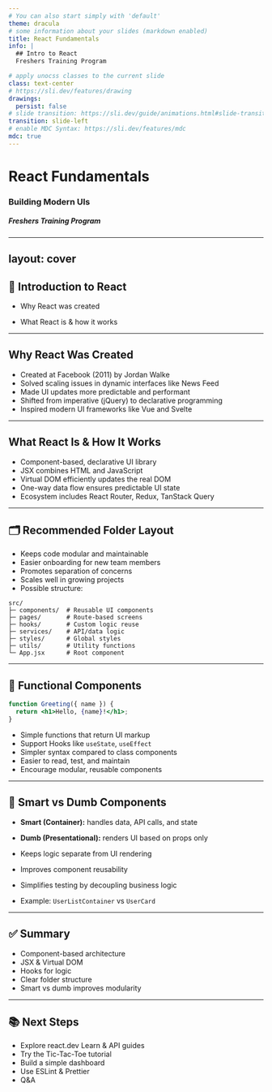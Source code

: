 ```yaml
---
# You can also start simply with 'default'
theme: dracula
# some information about your slides (markdown enabled)
title: React Fundamentals
info: |
  ## Intro to React
  Freshers Training Program

# apply unocss classes to the current slide
class: text-center
# https://sli.dev/features/drawing
drawings:
  persist: false
# slide transition: https://sli.dev/guide/animations.html#slide-transitions
transition: slide-left
# enable MDC Syntax: https://sli.dev/features/mdc
mdc: true
---
```


# React Fundamentals

### Building Modern UIs

##### Freshers Training Program

<!--
Time: 0–2 min  
Welcome everyone. Introduce the session focus: React fundamentals and component structure. We'll explore why React exists, its core architecture, and practical component patterns used in real-world development.
-->

---
layout: cover
---

## 🚀 Introduction to React

- Why React was created

- What React is & how it works

<!--
Time: 2–4 min  
Introduce React by explaining its relevance in modern web development. Explain this session will cover its origins, how it works under the hood, and practical organization strategies.
-->

---

## Why React Was Created

- Created at Facebook (2011) by Jordan Walke
- Solved scaling issues in dynamic interfaces like News Feed
- Made UI updates more predictable and performant
- Shifted from imperative (jQuery) to declarative programming
- Inspired modern UI frameworks like Vue and Svelte

<!--
Time: 4–7 min  
React was created by Facebook’s Jordan Walke to solve problems in their large applications like News Feed. Traditional DOM manipulation was becoming too complex and error-prone. React introduced a declarative approach, allowing developers to describe what the UI should look like, not how to change it. It also allowed breaking down interfaces into small reusable pieces.
Explain the struggles developers had with UI manipulation using jQuery — leading to tangled code known as "spaghetti code".
React introduced the Virtual DOM to optimize DOM updates, solving key performance bottlenecks.
Mention how React popularized the component-based architecture which many modern frameworks adopted later.
-->

---

## What React Is & How It Works

- Component-based, declarative UI library
- JSX combines HTML and JavaScript
- Virtual DOM efficiently updates the real DOM
- One-way data flow ensures predictable UI state
- Ecosystem includes React Router, Redux, TanStack Query

<!--
Time: 7–10 min  
React allows you to build user interfaces declaratively, meaning you describe the UI and React takes care of updating it efficiently. JSX blends HTML and JavaScript for clearer syntax. React creates a Virtual DOM, compares differences with previous renders, and only updates necessary parts in the real DOM—leading to better performance.
Reconciliation is the process of comparing the Virtual DOM with the real DOM to determine what needs to change.
Clarify React is a library, not a full framework — it handles UI concerns, leaving routing and data fetching to external libraries.
JSX simplifies writing UI logic by embedding it directly in JavaScript, reducing mental overhead.
Explain the Virtual DOM diffing algorithm improves performance by minimizing direct DOM manipulations.
Highlight unidirectional data flow improves maintainability, makes debugging easier compared to two-way binding.
-->

---

## 🗂 Recommended Folder Layout

- Keeps code modular and maintainable
- Easier onboarding for new team members
- Promotes separation of concerns
- Scales well in growing projects
- Possible structure:

```shell
src/
├─ components/  # Reusable UI components
├─ pages/       # Route-based screens
├─ hooks/       # Custom logic reuse
├─ services/    # API/data logic
├─ styles/      # Global styles
├─ utils/       # Utility functions
└─ App.jsx      # Root component
```

<!--
Time: 10–14 min  
A clean folder structure helps keep large codebases maintainable. Components are small UI elements, Pages are route-based views, Hooks encapsulate logic, and Services handle APIs or utilities. This structure scales well, avoids deeply nested files, and promotes clarity.
Walk through the importance of organizing code for scalability.
Discuss how components handle UI pieces, pages map to routes, hooks abstract reusable logic (e.g., fetching), and services keep API logic separate from UI.
Optional: explain when to add folders like contexts or utils as projects grow.
-->

---

## 🧩 Functional Components

```jsx
function Greeting({ name }) {
  return <h1>Hello, {name}!</h1>;
}
```

- Simple functions that return UI markup
- Support Hooks like `useState`, `useEffect`
- Simpler syntax compared to class components
- Easier to read, test, and maintain
- Encourage modular, reusable components

<!--
Time: 14–18 min  
Since React 16.8, function components are the standard. They're simpler to write, easier to test, and support Hooks for adding state and side effects. The example shows a basic function component rendering dynamic content.
Show why functional components became the preferred approach after React 16.8.
Demonstrate their ease of use, how hooks allow adding stateful logic, and why they promote code reuse.
Mention class components are now legacy but useful to understand when working on older codebases.
-->

---

## 🔁 Smart vs Dumb Components

- **Smart (Container):** handles data, API calls, and state
- **Dumb (Presentational):** renders UI based on props only
- Keeps logic separate from UI rendering
- Improves component reusability
- Simplifies testing by decoupling business logic

- Example: `UserListContainer` vs `UserCard`

<!--
Time: 18–22 min  
Smart components manage logic and state (e.g., data fetching), while dumb components just display UI based on props. This separation makes code modular and easier to test. Containers handle logic, presentational components handle styling and display.
Define smart components as those with logic responsibilities (fetching data, handling state), and dumb components as purely UI-focused.
This division improves maintainability, supports single responsibility principle, and enhances testability.
Mention you can convert dumb components into smart ones later as requirements change.
-->

---

## ✅ Summary

- Component-based architecture
- JSX & Virtual DOM
- Hooks for logic
- Clear folder structure
- Smart vs dumb improves modularity

<!--
Time: 22–24 min  
Summarize main takeaways: React promotes modularity through components, improves clarity with JSX, enhances performance with Virtual DOM, and encourages scalability with smart organization. The smart/dumb pattern ensures maintainable code.
Reinforce main takeaways: React simplifies UI development, promotes clean componentization, and encourages scaling best practices.
Advise applying these patterns even in small projects to build good habits.
-->

---

## 📚 Next Steps

- Explore react.dev Learn & API guides
- Try the Tic-Tac-Toe tutorial
- Build a simple dashboard
- Use ESLint & Prettier
- Q\&A

<!--
Time: 24–26 min  
Encourage learners to go deeper via React.dev’s official guides. Suggest the Tic-Tac-Toe tutorial, creating a mini-project, and adding code quality tools like ESLint and Prettier. Open the floor for questions to wrap up.
-->
